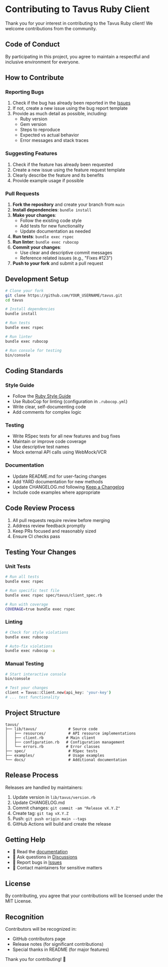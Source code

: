 # Contributing to Tavus Ruby Client

Thank you for your interest in contributing to the Tavus Ruby client! We welcome contributions from the community.

## Code of Conduct

By participating in this project, you agree to maintain a respectful and inclusive environment for everyone.

## How to Contribute

### Reporting Bugs

1. Check if the bug has already been reported in the [Issues](https://github.com/vbrazo/tavus/issues)
2. If not, create a new issue using the bug report template
3. Provide as much detail as possible, including:
   - Ruby version
   - Gem version
   - Steps to reproduce
   - Expected vs actual behavior
   - Error messages and stack traces

### Suggesting Features

1. Check if the feature has already been requested
2. Create a new issue using the feature request template
3. Clearly describe the feature and its benefits
4. Provide example usage if possible

### Pull Requests

1. **Fork the repository** and create your branch from `main`
2. **Install dependencies**: `bundle install`
3. **Make your changes**:
   - Follow the existing code style
   - Add tests for new functionality
   - Update documentation as needed
4. **Run tests**: `bundle exec rspec`
5. **Run linter**: `bundle exec rubocop`
6. **Commit your changes**:
   - Use clear and descriptive commit messages
   - Reference related issues (e.g., "Fixes #123")
7. **Push to your fork** and submit a pull request

## Development Setup

```bash
# Clone your fork
git clone https://github.com/YOUR_USERNAME/tavus.git
cd tavus

# Install dependencies
bundle install

# Run tests
bundle exec rspec

# Run linter
bundle exec rubocop

# Run console for testing
bin/console
```

## Coding Standards

### Style Guide

- Follow the [Ruby Style Guide](https://rubystyle.guide/)
- Use RuboCop for linting (configuration in `.rubocop.yml`)
- Write clear, self-documenting code
- Add comments for complex logic

### Testing

- Write RSpec tests for all new features and bug fixes
- Maintain or improve code coverage
- Use descriptive test names
- Mock external API calls using WebMock/VCR

### Documentation

- Update README.md for user-facing changes
- Add YARD documentation for new methods
- Update CHANGELOG.md following [Keep a Changelog](https://keepachangelog.com/)
- Include code examples where appropriate

## Code Review Process

1. All pull requests require review before merging
2. Address review feedback promptly
3. Keep PRs focused and reasonably sized
4. Ensure CI checks pass

## Testing Your Changes

### Unit Tests

```bash
# Run all tests
bundle exec rspec

# Run specific test file
bundle exec rspec spec/tavus/client_spec.rb

# Run with coverage
COVERAGE=true bundle exec rspec
```

### Linting

```bash
# Check for style violations
bundle exec rubocop

# Auto-fix violations
bundle exec rubocop -a
```

### Manual Testing

```bash
# Start interactive console
bin/console

# Test your changes
client = Tavus::Client.new(api_key: 'your-key')
# ... test functionality
```

## Project Structure

```
tavus/
├── lib/tavus/              # Source code
│   ├── resources/          # API resource implementations
│   ├── client.rb          # Main client
│   ├── configuration.rb   # Configuration management
│   └── errors.rb          # Error classes
├── spec/                   # RSpec tests
├── examples/               # Usage examples
└── docs/                   # Additional documentation
```

## Release Process

Releases are handled by maintainers:

1. Update version in `lib/tavus/version.rb`
2. Update CHANGELOG.md
3. Commit changes: `git commit -am "Release vX.Y.Z"`
4. Create tag: `git tag vX.Y.Z`
5. Push: `git push origin main --tags`
6. GitHub Actions will build and create the release

## Getting Help

- 📖 Read the [documentation](https://github.com/vbrazo/tavus/blob/main/README.md)
- 💬 Ask questions in [Discussions](https://github.com/vbrazo/tavus/discussions)
- 🐛 Report bugs in [Issues](https://github.com/vbrazo/tavus/issues)
- 📧 Contact maintainers for sensitive matters

## License

By contributing, you agree that your contributions will be licensed under the MIT License.

## Recognition

Contributors will be recognized in:
- GitHub contributors page
- Release notes (for significant contributions)
- Special thanks in README (for major features)

Thank you for contributing! 🎉

